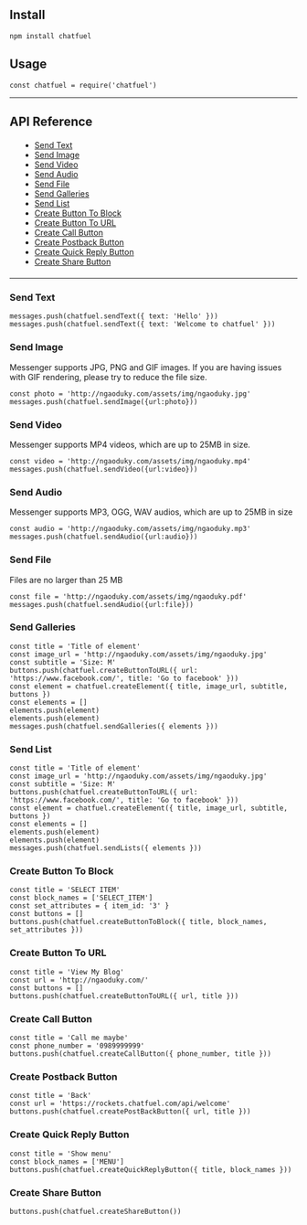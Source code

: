 <h2>Install</h2>
<code>npm install chatfuel</code>
<br>
<h2>Usage</h2>
<code>const chatfuel = require('chatfuel')</code>
<hr>
<h2>API Reference</h2>
<ul style="margin: 20px">
    <li><a href="#send-text"> Send Text </a></li>
    <li><a href="#send-image"> Send Image </a></li>
    <li><a href="#send-video"> Send Video </a></li>
    <li><a href="#send-audio">Send Audio</a></li>
    <li><a href="#send-file">Send File</a></li>
    <li><a href="#send-galleries">Send Galleries</a></li>
    <li><a href="#send-list">Send List</a></li>
    <li><a href="#create-button-to-block">Create Button To Block</a></li>
    <li><a href="#create-button-to-url">Create Button To URL</a></li>
    <li><a href="#create-call-button">Create Call Button</a></li>
    <li><a href="#create-postback-button">Create Postback Button</a></li>
    <li><a href="#create-quick-reply-button">Create Quick Reply Button</a></li>
    <li><a href="#create-share-button">Create Share Button</a></li>
</ul>
<hr>
<h3>Send Text</h3>
<code>messages.push(chatfuel.sendText({ text: 'Hello' }))</code> <br>
<code>messages.push(chatfuel.sendText({ text: 'Welcome to chatfuel' }))</code>

<h3>Send Image</h3>
<p>Messenger supports JPG, PNG and GIF images. If you are having issues with GIF rendering, please try to reduce the file size.</p>
<code>const photo = 'http://ngaoduky.com/assets/img/ngaoduky.jpg'</code> <br>
<code>messages.push(chatfuel.sendImage({url:photo}))</code>

<h3>Send Video</h3>
<p>Messenger supports MP4 videos, which are up to 25MB in size.</p>
<code>const video = 'http://ngaoduky.com/assets/img/ngaoduky.mp4'</code> <br>
<code>messages.push(chatfuel.sendVideo({url:video}))</code>

<h3>Send Audio</h3>
<p>Messenger supports MP3, OGG, WAV audios, which are up to 25MB in size</p>
<code>const audio = 'http://ngaoduky.com/assets/img/ngaoduky.mp3'</code> <br>
<code>messages.push(chatfuel.sendAudio({url:audio}))</code>

<h3>Send File</h3>
<p>Files are no larger than 25 MB</p>
<code>const file = 'http://ngaoduky.com/assets/img/ngaoduky.pdf'</code> <br>
<code>messages.push(chatfuel.sendAudio({url:file}))</code>

<h3>Send Galleries</h3>
<code>const title = 'Title of element'</code> <br>
<code>const image_url = 'http://ngaoduky.com/assets/img/ngaoduky.jpg'</code> <br>
<code>const subtitle = 'Size: M'</code> <br>
<code>buttons.push(chatfuel.createButtonToURL({ url: 'https://www.facebook.com/', title: 'Go to facebook' }))</code> <br>
<code>const element = chatfuel.createElement({ title, image_url, subtitle, buttons })</code> <br>
<code>const elements = []</code> <br>
<code>elements.push(element)</code> <br>
<code>elements.push(element)</code> <br>
<code>messages.push(chatfuel.sendGalleries({ elements }))</code>

<h3>Send List</h3>
<code>const title = 'Title of element'</code> <br>
<code>const image_url = 'http://ngaoduky.com/assets/img/ngaoduky.jpg'</code> <br>
<code>const subtitle = 'Size: M'</code> <br>
<code>buttons.push(chatfuel.createButtonToURL({ url: 'https://www.facebook.com/', title: 'Go to facebook' }))</code> <br>
<code>const element = chatfuel.createElement({ title, image_url, subtitle, buttons })</code> <br>
<code>const elements = []</code> <br>
<code>elements.push(element)</code> <br>
<code>elements.push(element)</code> <br>
<code>messages.push(chatfuel.sendLists({ elements }))</code>

<h3>Create Button To Block</h3>
<code>const title = 'SELECT ITEM'</code> <br>
<code>const block_names = ['SELECT_ITEM']</code> <br>
<code>const set_attributes = { item_id: '3' }</code> <br>
<code>const buttons = []</code><br> 
<code>buttons.push(chatfuel.createButtonToBlock({ title, block_names, set_attributes }))</code>    
    
<h3>Create Button To URL</h3>
<code>const title = 'View My Blog'</code> <br>
<code>const url = 'http://ngaoduky.com/'</code> <br>
<code>const buttons = []</code> <br>
<code>buttons.push(chatfuel.createButtonToURL({ url, title }))</code>

<h3>Create Call Button</h3>
<code>const title = 'Call me maybe'</code> <br>
<code>const phone_number = '0989999999'</code> <br>
<code>buttons.push(chatfuel.createCallButton({ phone_number, title }))</code>

<h3>Create Postback Button</h3>
<code>const title = 'Back'</code> <br>
<code>const url = 'https://rockets.chatfuel.com/api/welcome'</code> <br>
<code>buttons.push(chatfuel.createPostBackButton({ url, title }))</code>

<h3>Create Quick Reply Button</h3>
<code>const title = 'Show menu'</code> <br>
<code>const block_names = ['MENU']</code> <br>
<code>buttons.push(chatfuel.createQuickReplyButton({ title, block_names }))</code>

<h3>Create Share Button</h3>
<code>buttons.push(chatfuel.createShareButton())</code>